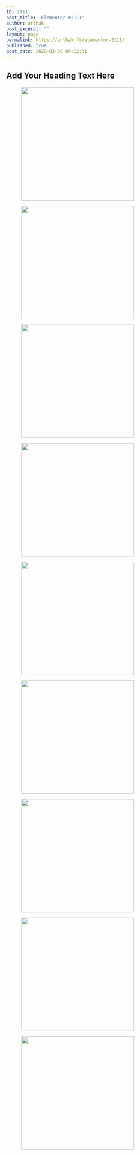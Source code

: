 ```yaml
---
ID: 2111
post_title: 'Elementor #2111'
author: arthak
post_excerpt: ""
layout: page
permalink: https://arthak.fr/elementor-2111/
published: true
post_date: 2020-03-06 09:22:31
---
```

<h2>Add Your Heading Text Here</h2>		
			<figure class='gallery-item'>
				<img width="300" height="300" src="https://arthak.fr/wp-content/uploads/2020/03/img_2591-300x300.png" alt="" srcset="https://arthak.fr/wp-content/uploads/2020/03/img_2591-300x300.png 300w, https://arthak.fr/wp-content/uploads/2020/03/img_2591-150x150.png 150w, https://arthak.fr/wp-content/uploads/2020/03/img_2591-768x768.png 768w, https://arthak.fr/wp-content/uploads/2020/03/img_2591-100x100.png 100w, https://arthak.fr/wp-content/uploads/2020/03/img_2591-738x738.png 738w, https://arthak.fr/wp-content/uploads/2020/03/img_2591-996x996.png 996w, https://arthak.fr/wp-content/uploads/2020/03/img_2591-480x480.png 480w, https://arthak.fr/wp-content/uploads/2020/03/img_2591-960x960.png 960w, https://arthak.fr/wp-content/uploads/2020/03/img_2591.png 1000w" sizes="(max-width: 300px) 100vw, 300px" />
			</figure><figure class='gallery-item'>
				<img width="300" height="300" src="https://arthak.fr/wp-content/uploads/2020/03/img_2616-300x300.png" alt="" srcset="https://arthak.fr/wp-content/uploads/2020/03/img_2616-300x300.png 300w, https://arthak.fr/wp-content/uploads/2020/03/img_2616-150x150.png 150w, https://arthak.fr/wp-content/uploads/2020/03/img_2616-768x768.png 768w, https://arthak.fr/wp-content/uploads/2020/03/img_2616-100x100.png 100w, https://arthak.fr/wp-content/uploads/2020/03/img_2616-738x738.png 738w, https://arthak.fr/wp-content/uploads/2020/03/img_2616-996x996.png 996w, https://arthak.fr/wp-content/uploads/2020/03/img_2616-480x480.png 480w, https://arthak.fr/wp-content/uploads/2020/03/img_2616-960x960.png 960w, https://arthak.fr/wp-content/uploads/2020/03/img_2616.png 1000w" sizes="(max-width: 300px) 100vw, 300px" />
			</figure><figure class='gallery-item'>
				<img width="300" height="300" src="https://arthak.fr/wp-content/uploads/2020/03/img_2907-300x300.png" alt="" srcset="https://arthak.fr/wp-content/uploads/2020/03/img_2907-300x300.png 300w, https://arthak.fr/wp-content/uploads/2020/03/img_2907-150x150.png 150w, https://arthak.fr/wp-content/uploads/2020/03/img_2907-768x768.png 768w, https://arthak.fr/wp-content/uploads/2020/03/img_2907-100x100.png 100w, https://arthak.fr/wp-content/uploads/2020/03/img_2907-738x738.png 738w, https://arthak.fr/wp-content/uploads/2020/03/img_2907-996x996.png 996w, https://arthak.fr/wp-content/uploads/2020/03/img_2907-480x480.png 480w, https://arthak.fr/wp-content/uploads/2020/03/img_2907-960x960.png 960w, https://arthak.fr/wp-content/uploads/2020/03/img_2907.png 1000w" sizes="(max-width: 300px) 100vw, 300px" />
			</figure><figure class='gallery-item'>
				<img width="300" height="300" src="https://arthak.fr/wp-content/uploads/2020/03/img_3083-300x300.png" alt="" srcset="https://arthak.fr/wp-content/uploads/2020/03/img_3083-300x300.png 300w, https://arthak.fr/wp-content/uploads/2020/03/img_3083-150x150.png 150w, https://arthak.fr/wp-content/uploads/2020/03/img_3083-768x768.png 768w, https://arthak.fr/wp-content/uploads/2020/03/img_3083-100x100.png 100w, https://arthak.fr/wp-content/uploads/2020/03/img_3083-738x738.png 738w, https://arthak.fr/wp-content/uploads/2020/03/img_3083-996x996.png 996w, https://arthak.fr/wp-content/uploads/2020/03/img_3083-480x480.png 480w, https://arthak.fr/wp-content/uploads/2020/03/img_3083-960x960.png 960w, https://arthak.fr/wp-content/uploads/2020/03/img_3083.png 1000w" sizes="(max-width: 300px) 100vw, 300px" />
			</figure><figure class='gallery-item'>
				<img width="300" height="300" src="https://arthak.fr/wp-content/uploads/2019/10/turtle-under-the-sea-300x300.jpg" alt="" srcset="https://arthak.fr/wp-content/uploads/2019/10/turtle-under-the-sea-300x300.jpg 300w, https://arthak.fr/wp-content/uploads/2019/10/turtle-under-the-sea-150x150.jpg 150w, https://arthak.fr/wp-content/uploads/2019/10/turtle-under-the-sea-768x768.jpg 768w, https://arthak.fr/wp-content/uploads/2019/10/turtle-under-the-sea-100x100.jpg 100w, https://arthak.fr/wp-content/uploads/2019/10/turtle-under-the-sea-738x738.jpg 738w, https://arthak.fr/wp-content/uploads/2019/10/turtle-under-the-sea-996x996.jpg 996w, https://arthak.fr/wp-content/uploads/2019/10/turtle-under-the-sea-480x480.jpg 480w, https://arthak.fr/wp-content/uploads/2019/10/turtle-under-the-sea-960x960.jpg 960w, https://arthak.fr/wp-content/uploads/2019/10/turtle-under-the-sea.jpg 1000w" sizes="(max-width: 300px) 100vw, 300px" />
			</figure><figure class='gallery-item'>
				<img width="300" height="300" src="https://arthak.fr/wp-content/uploads/2019/12/blacksheep-wolf-mask-300x300.png" alt="" srcset="https://arthak.fr/wp-content/uploads/2019/12/blacksheep-wolf-mask-300x300.png 300w, https://arthak.fr/wp-content/uploads/2019/12/blacksheep-wolf-mask-150x150.png 150w, https://arthak.fr/wp-content/uploads/2019/12/blacksheep-wolf-mask-768x768.png 768w, https://arthak.fr/wp-content/uploads/2019/12/blacksheep-wolf-mask-100x100.png 100w, https://arthak.fr/wp-content/uploads/2019/12/blacksheep-wolf-mask-738x738.png 738w, https://arthak.fr/wp-content/uploads/2019/12/blacksheep-wolf-mask-996x996.png 996w, https://arthak.fr/wp-content/uploads/2019/12/blacksheep-wolf-mask-480x480.png 480w, https://arthak.fr/wp-content/uploads/2019/12/blacksheep-wolf-mask-960x960.png 960w, https://arthak.fr/wp-content/uploads/2019/12/blacksheep-wolf-mask.png 1000w" sizes="(max-width: 300px) 100vw, 300px" />
			</figure><figure class='gallery-item'>
				<img width="300" height="300" src="https://arthak.fr/wp-content/uploads/2019/10/michael-angelo-light-lamp-300x300.jpg" alt="" srcset="https://arthak.fr/wp-content/uploads/2019/10/michael-angelo-light-lamp-300x300.jpg 300w, https://arthak.fr/wp-content/uploads/2019/10/michael-angelo-light-lamp-150x150.jpg 150w, https://arthak.fr/wp-content/uploads/2019/10/michael-angelo-light-lamp-768x768.jpg 768w, https://arthak.fr/wp-content/uploads/2019/10/michael-angelo-light-lamp-100x100.jpg 100w, https://arthak.fr/wp-content/uploads/2019/10/michael-angelo-light-lamp-738x738.jpg 738w, https://arthak.fr/wp-content/uploads/2019/10/michael-angelo-light-lamp-996x996.jpg 996w, https://arthak.fr/wp-content/uploads/2019/10/michael-angelo-light-lamp-480x480.jpg 480w, https://arthak.fr/wp-content/uploads/2019/10/michael-angelo-light-lamp-960x960.jpg 960w, https://arthak.fr/wp-content/uploads/2019/10/michael-angelo-light-lamp.jpg 1000w" sizes="(max-width: 300px) 100vw, 300px" />
			</figure><figure class='gallery-item'>
				<img width="300" height="300" src="https://arthak.fr/wp-content/uploads/2020/01/BA1F97B2-DC6F-42F8-BF55-63CB3AA4B07F-300x300.png" alt="" srcset="https://arthak.fr/wp-content/uploads/2020/01/BA1F97B2-DC6F-42F8-BF55-63CB3AA4B07F-300x300.png 300w, https://arthak.fr/wp-content/uploads/2020/01/BA1F97B2-DC6F-42F8-BF55-63CB3AA4B07F-150x150.png 150w, https://arthak.fr/wp-content/uploads/2020/01/BA1F97B2-DC6F-42F8-BF55-63CB3AA4B07F-768x768.png 768w, https://arthak.fr/wp-content/uploads/2020/01/BA1F97B2-DC6F-42F8-BF55-63CB3AA4B07F-100x100.png 100w, https://arthak.fr/wp-content/uploads/2020/01/BA1F97B2-DC6F-42F8-BF55-63CB3AA4B07F-738x738.png 738w, https://arthak.fr/wp-content/uploads/2020/01/BA1F97B2-DC6F-42F8-BF55-63CB3AA4B07F-996x996.png 996w, https://arthak.fr/wp-content/uploads/2020/01/BA1F97B2-DC6F-42F8-BF55-63CB3AA4B07F-480x480.png 480w, https://arthak.fr/wp-content/uploads/2020/01/BA1F97B2-DC6F-42F8-BF55-63CB3AA4B07F-960x960.png 960w, https://arthak.fr/wp-content/uploads/2020/01/BA1F97B2-DC6F-42F8-BF55-63CB3AA4B07F.png 1000w" sizes="(max-width: 300px) 100vw, 300px" />
			</figure><figure class='gallery-item'>
				<img width="300" height="300" src="https://arthak.fr/wp-content/uploads/2020/01/112BF7BF-98CF-452B-BCD9-465F5FDA2A57-300x300.png" alt="" srcset="https://arthak.fr/wp-content/uploads/2020/01/112BF7BF-98CF-452B-BCD9-465F5FDA2A57-300x300.png 300w, https://arthak.fr/wp-content/uploads/2020/01/112BF7BF-98CF-452B-BCD9-465F5FDA2A57-150x150.png 150w, https://arthak.fr/wp-content/uploads/2020/01/112BF7BF-98CF-452B-BCD9-465F5FDA2A57-768x768.png 768w, https://arthak.fr/wp-content/uploads/2020/01/112BF7BF-98CF-452B-BCD9-465F5FDA2A57-100x100.png 100w, https://arthak.fr/wp-content/uploads/2020/01/112BF7BF-98CF-452B-BCD9-465F5FDA2A57-738x738.png 738w, https://arthak.fr/wp-content/uploads/2020/01/112BF7BF-98CF-452B-BCD9-465F5FDA2A57-996x996.png 996w, https://arthak.fr/wp-content/uploads/2020/01/112BF7BF-98CF-452B-BCD9-465F5FDA2A57-480x480.png 480w, https://arthak.fr/wp-content/uploads/2020/01/112BF7BF-98CF-452B-BCD9-465F5FDA2A57-960x960.png 960w, https://arthak.fr/wp-content/uploads/2020/01/112BF7BF-98CF-452B-BCD9-465F5FDA2A57.png 1000w" sizes="(max-width: 300px) 100vw, 300px" />
			</figure>